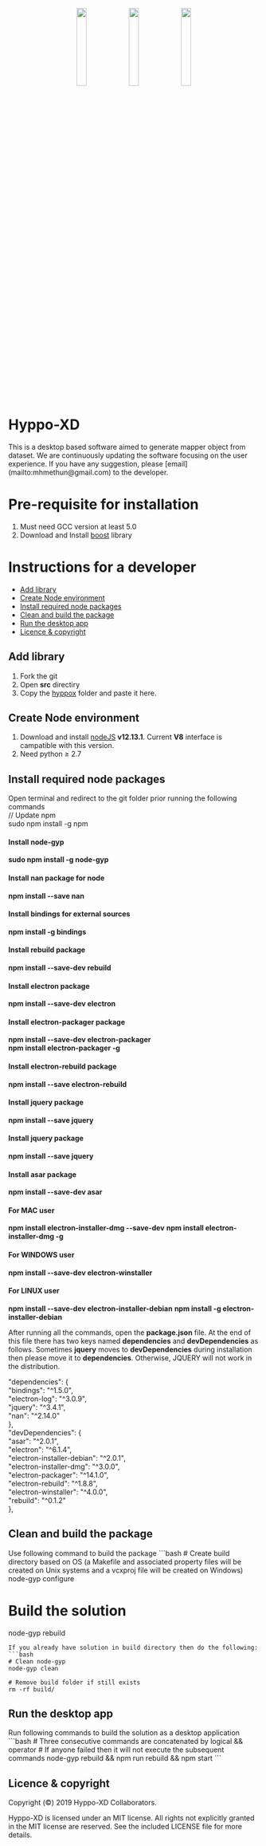 <p align="center">
  <a href="https://github.com/xperthut/Hyppo-XD/releases"><img src="https://github.com/xperthut/Hyppo-XD/blob/master/logo/logoM.png" width="20%" style="margin:0" /></a>&nbsp;<a href="https://github.com/xperthut/Hyppo-XD/releases"><img src="https://github.com/xperthut/Hyppo-XD/blob/master/logo/logoW.png" width="20%" style="margin:0" /></a>&nbsp;<a href="https://github.com/xperthut/Hyppo-XD/releases"><img src="https://github.com/xperthut/Hyppo-XD/blob/master/logo/logoL.png" width="20%" style="margin:0" /></a>
 </p>

<h1> Hyppo-XD </h1>
This is a desktop based software aimed to generate mapper object from dataset. We are continuously updating the software focusing on the user experience. If you have any suggestion, please [email](mailto:mhmethun@gmail.com) to the developer.

<h1> Pre-requisite for installation </h1>
<ol>
  <li>Must need GCC version at least 5.0</li>
  <li>Download and Install <a href="https://www.boost.org/" target="_blank">boost</a> library</li>
</ol>

<h1> Instructions for a developer </h1>
<ul>
  <li><a href="#add_library"> Add library</a></li>
  <li><a href="#create_node_environment"> Create Node environment</a></li>
  <li><a href="#install_required_node_packages"> Install required node packages</a></li>
  <li><a href="#clean_and_build_the_package"> Clean and build the package</a></li>
  <li><a href="#run_the_desktop_app"> Run the desktop app</a></li>
  <li><a href="#licence_copyright"> Licence &amp; copyright</a></li>
</ul>

<h2 id="add_library">Add library</h2>
<ol>
  <li>Fork the git</li>
  <li>Open <strong>src</strong> directiry</li>
  <li>Copy the <a href="https://github.com/xperthut/HYPPO-X/tree/master/Library" target="_blank">hyppox</a> folder and paste it here.</li>
</ol> 

<h2 id="create_node_environment">Create Node environment</h2>
<ol>
  <li>Download and install <a href="https://nodejs.org/download/release/v12.13.1/" target="_blank">nodeJS</a> <strong>v12.13.1</strong>. Current <strong>V8</strong> interface is campatible with this version.</li>
  <li>Need python &ge; 2.7</li>
</ol> 

<h2 id="install_required_node_packages">Install required node packages</h2>
Open terminal and redirect to the git folder prior running the following commands<br />
<div background-color="black" color="darkgreen">
  // Update npm<br />
  sudo npm install -g npm<br />
</div>

  <h4>Install node-gyp</h4>
  <strong>sudo npm install -g node-gyp</strong>

  <h4>Install nan package for node</h4>
  <strong>npm install --save nan</strong>
  
  <h4>Install bindings for external sources</h4>
  <strong>npm install -g bindings</strong>
  
  <h4>Install rebuild package</h4>
  <strong>npm install --save-dev rebuild</strong>

  <h4>Install electron package</h4>
  <strong>npm install --save-dev electron</strong>

  <h4>Install electron-packager package</h4>
  <strong>npm install --save-dev electron-packager</strong><br />
  <strong>npm install electron-packager -g</strong>
  
  <h4>Install electron-rebuild package</h4>
  <strong>npm install --save electron-rebuild</strong>
  
  <h4>Install jquery package</h4>
  <strong>npm install --save jquery</strong>

  <h4>Install jquery package</h4>
  <strong>npm install --save jquery</strong>
  
  <h4>Install asar package</h4>
  <strong>npm install --save-dev asar</strong>
  
  <h4>For MAC user</h4>
  <strong>npm install electron-installer-dmg --save-dev</strong>
  <strong>npm install electron-installer-dmg -g</strong>

  <h4>For WINDOWS user</h4>
  <strong>npm install --save-dev electron-winstaller</strong>

  <h4>For LINUX user</h4>
  <strong>npm install --save-dev  electron-installer-debian</strong>
  <strong>npm install -g electron-installer-debian</strong>


<span>After running all the commands, open the <strong>package.json</strong> file. At the end of this file there has two keys named <strong>dependencies</strong> and <strong>devDependencies</strong> as follows. Sometimes <strong>jquery</strong> moves to <strong>devDependencies</strong> during installation then please move it to <strong>dependencies</strong>. Otherwise, JQUERY will not work in the distribution.</span><br />

<span>
"dependencies": {<br />
    "bindings": "^1.5.0",<br />
    "electron-log": "^3.0.9",<br />
    "jquery": "^3.4.1",<br />
    "nan": "^2.14.0"<br />
  },<br />
 "devDependencies": {<br />
    "asar": "^2.0.1",<br />
    "electron": "^6.1.4",<br />
    "electron-installer-debian": "^2.0.1",<br />
    "electron-installer-dmg": "^3.0.0",<br />
    "electron-packager": "^14.1.0",<br />
    "electron-rebuild": "^1.8.8",<br />
    "electron-winstaller": "^4.0.0",<br />
    "rebuild": "^0.1.2"<br />
  },<br />
</span>

<h2 id="clean_and_build_the_package">Clean and build the package</h2>
Use following command to build the package
```bash
# Create build directory based on OS (a Makefile and associated property files will be created on Unix systems and a vcxproj file will be created on Windows)
node-gyp  configure

# Build the solution
node-gyp rebuild
```
If you already have solution in build directory then do the following:
```bash
# Clean node-gyp
node-gyp clean

# Remove build folder if still exists
rm -rf build/
```

<h2 id="run_the_desktop_app">Run the desktop app</h2>
Run following commands to build the solution as a desktop application
```bash
# Three consecutive commands are concatenated by logical && operator
# If anyone failed then it will not execute the subsequent commands
node-gyp rebuild && npm run rebuild && npm start
```

<h2 id="licence_copyright">Licence &amp; copyright</h2>

Copyright (&copy;) 2019 Hyppo-XD Collaborators.

Hyppo-XD is licensed under an MIT license. All rights not explicitly granted in the MIT license are reserved. See the included LICENSE file for more details.
